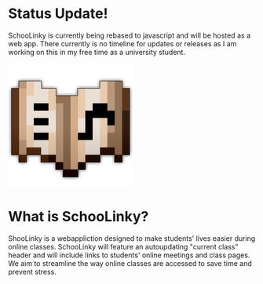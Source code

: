 # Status Update!
SchooLinky is currently being rebased to javascript and will be hosted as a web app. There currently is no timeline for updates or releases as I am working on this in my free time as a university student.

![Icon](https://raw.githubusercontent.com/alexander-jenkins/SchooLinky/main/static/images/iconBigger.png)
# What is SchooLinky?
ShooLinky is a webappliction designed to make students' lives easier during online classes. SchooLinky will feature an autoupdating "current class" header and will include links to students' online meetings and class pages. We aim to streamline the way online classes are accessed to save time and prevent stress.